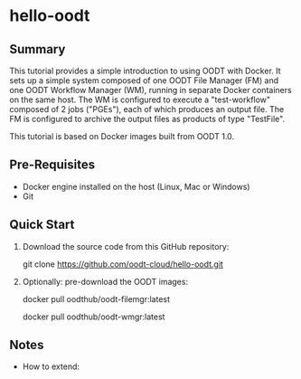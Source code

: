 # hello-oodt

## Summary
This tutorial provides a simple introduction to using OODT with Docker. 
It sets up a simple system composed of one OODT File Manager (FM) and one OODT Workflow Manager (WM),
running in separate Docker containers on the same host. The WM is configured to execute a "test-workflow" composed of 2 jobs ("PGEs"), each of which produces an output file. The FM is configured to archive the output files as products of type "TestFile". 

This tutorial is based on Docker images built from OODT 1.0.

## Pre-Requisites
* Docker engine installed on the host (Linux, Mac or Windows)
* Git

## Quick Start

1. Download the source code from this GitHub repository:

    git clone https://github.com/oodt-cloud/hello-oodt.git
  
2. Optionally: pre-download the OODT images:

    docker pull oodthub/oodt-filemgr:latest
    
    docker pull oodthub/oodt-wmgr:latest


## Notes

* How to extend:

